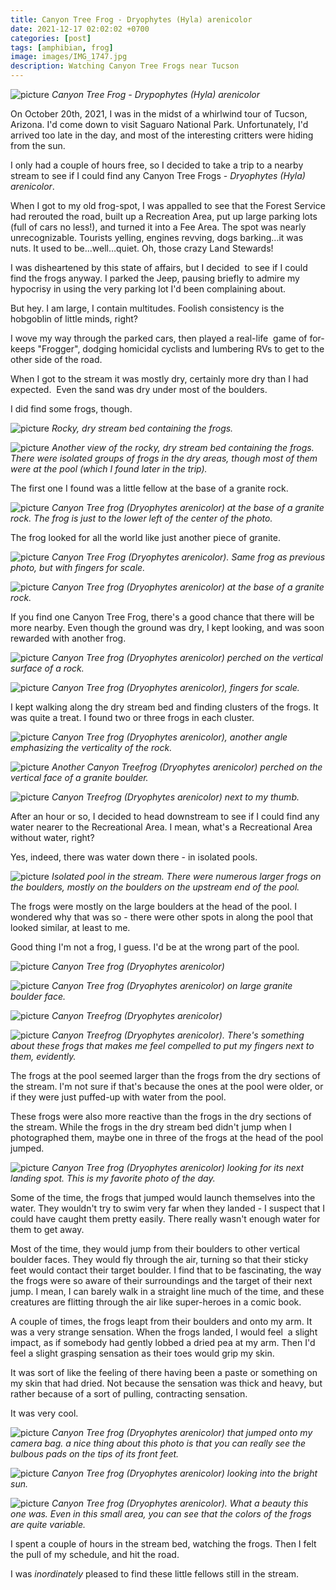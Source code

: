 ```yaml
---
title: Canyon Tree Frog - Dryophytes (Hyla) arenicolor
date: 2021-12-17 02:02:02 +0700
categories: [post]
tags: [amphibian, frog]
image: images/IMG_1747.jpg
description: Watching Canyon Tree Frogs near Tucson
---
```


![picture](images/IMG_1747-1024x723.jpg)
*Canyon Tree Frog - _Drypophytes (Hyla) arenicolor_*

On October 20th, 2021, I was in the midst of a whirlwind tour of Tucson, Arizona. I'd come down to visit Saguaro National Park. Unfortunately, I'd arrived too late in the day, and most of the interesting critters were hiding from the sun.

I only had a couple of hours free, so I decided to take a trip to a nearby stream to see if I could find any Canyon Tree Frogs - _Dryophytes (Hyla) arenicolor_.

When I got to my old frog-spot, I was appalled to see that the Forest Service had rerouted the road, built up a Recreation Area, put up large parking lots (full of cars no less!), and turned it into a Fee Area. The spot was nearly unrecognizable. Tourists yelling, engines revving, dogs barking...it was nuts. It used to be...well…quiet. Oh, those crazy Land Stewards!

I was disheartened by this state of affairs, but I decided  to see if I could find the frogs anyway. I parked the Jeep, pausing briefly to admire my hypocrisy in using the very parking lot I'd been complaining about.

But hey. I am large, I contain multitudes. Foolish consistency is the hobgoblin of little minds, right?

I wove my way through the parked cars, then played a real-life  game of for-keeps "Frogger", dodging homicidal cyclists and lumbering RVs to get to the other side of the road.

When I got to the stream it was mostly dry, certainly more dry than I had expected.  Even the sand was dry under most of the boulders.

I did find some frogs, though.

![picture](images/IMG_1724-682x1024.jpg)
*Rocky, dry stream bed containing the frogs.*

![picture](images/IMG_1725-1024x682.jpg)
*Another view of the rocky, dry stream bed containing the frogs. There were isolated groups of frogs in the dry areas, though most of them were at the pool (which I found later in the trip).*

The first one I found was a little fellow at the base of a granite rock.

![picture](images/IMG_1702-1024x682.jpg)
*Canyon Tree frog (_Dryophytes arenicolor_) at the base of a granite rock. The frog is just to the lower left of the center of the photo.*

The frog looked for all the world like just another piece of granite.

![picture](images/IMG_1703-1024x682.jpg)
*Canyon Tree Frog (_Dryophytes arenicolor_). Same frog as previous photo, but with fingers for scale.*

![picture](images/IMG_1704-682x1024.jpg)
*Canyon Tree frog (_Dryophytes arenicolor_) at the base of a granite rock.*

If you find one Canyon Tree Frog, there's a good chance that there will be more nearby. Even though the ground was dry, I kept looking, and was soon rewarded with another frog.

![picture](images/IMG_1706-1024x682.jpg)
*Canyon Tree frog (_Dryophytes arenicolor_) perched on the vertical surface of a rock.*

![picture](images/IMG_1708-1024x682.jpg)
*Canyon Tree frog (_Dryophytes arenicolor_), fingers for scale.*

I kept walking along the dry stream bed and finding clusters of the frogs. It was quite a treat. I found two or three frogs in each cluster.

![picture](images/IMG_1712-682x1024.jpg)
*Canyon Tree frog (_Dryophytes arenicolor_), another angle emphasizing the verticality of the rock.*

![picture](images/IMG_1717-682x1024.jpg)
*Another Canyon Treefrog (Dryophytes arenicolor) perched on the vertical face of a granite boulder.*

![picture](images/IMG_1715-1024x682.jpg)
*Canyon Treefrog (_Dryophytes arenicolor_) next to my thumb.*

After an hour or so, I decided to head downstream to see if I could find any water nearer to the Recreational Area. I mean, what's a Recreational Area without water, right?

Yes, indeed, there was water down there - in isolated pools.

![picture](images/IMG_1728-1024x682.jpg)
*Isolated pool in the stream. There were numerous larger frogs on the boulders, mostly on the boulders on the upstream end of the pool.*

The frogs were mostly on the large boulders at the head of the pool. I wondered why that was so - there were other spots in along the pool that looked similar, at least to me.

Good thing I'm not a frog, I guess. I'd be at the wrong part of the pool.

![picture](images/IMG_1730-1024x682.jpg)
*Canyon Tree frog (_Dryophytes arenicolor)_*

![picture](images/IMG_1743-682x1024.jpg)
*Canyon Tree frog (_Dryophytes arenicolor_) on large granite boulder face.*

![picture](images/IMG_1733-1024x682.jpg)
*Canyon Treefrog (_Dryophytes arenicolor_)*

![picture](images/IMG_1737-682x1024.jpg)
*Canyon Treefrog (Dryophytes arenicolor). There's something about these frogs that makes me feel compelled to put my fingers next to them, evidently.*

The frogs at the pool seemed larger than the frogs from the dry sections of the stream. I'm not sure if that's because the ones at the pool were older, or if they were just puffed-up with water from the pool.

These frogs were also more reactive than the frogs in the dry sections of the stream. While the frogs in the dry stream bed didn't jump when I photographed them, maybe one in three of the frogs at the head of the pool jumped.

![picture](images/IMG_1747-1024x723.jpg)
*Canyon Tree frog (_Dryophytes arenicolor)_ looking for its next landing spot. This is my favorite photo of the day.*

Some of the time, the frogs that jumped would launch themselves into the water. They wouldn't try to swim very far when they landed - I suspect that I could have caught them pretty easily. There really wasn't enough water for them to get away.

Most of the time, they would jump from their boulders to other vertical boulder faces. They would fly through the air, turning so that their sticky feet would contact their target boulder. I find that to be fascinating, the way the frogs were so aware of their surroundings and the target of their next jump. I mean, I can barely walk in a straight line much of the time, and these creatures are flitting through the air like super-heroes in a comic book.

A couple of times, the frogs leapt from their boulders and onto my arm. It was a very strange sensation. When the frogs landed, I would feel  a slight impact, as if somebody had gently lobbed a dried pea at my arm. Then I'd feel a slight grasping sensation as their toes would grip my skin.

It was sort of like the feeling of there having been a paste or something on my skin that had dried. Not because the sensation was thick and heavy, but rather because of a sort of pulling, contracting sensation.

It was very cool.

![picture](images/IMG_1751-1024x682.jpg)
*Canyon Tree frog (_Dryophytes arenicolor)_ that jumped onto my camera bag. a nice thing about this photo is that you can really see the bulbous pads on the tips of its front feet.*

![picture](images/IMG_1749-682x1024.jpg)
*Canyon Tree frog (_Dryophytes arenicolor_) looking into the bright sun.*

![picture](images/IMG_1756-1024x789.jpg)
*Canyon Tree frog (_Dryophytes arenicolor)_. What a beauty this one was. Even in this small area, you can see that the colors of the frogs are quite variable.*

I spent a couple of hours in the stream bed, watching the frogs. Then I felt the pull of my schedule, and hit the road.

I was _inordinately_ pleased to find these little fellows still in the stream.
